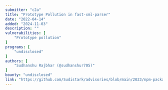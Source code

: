```yaml
---
submitter: "c2a"
title: "Prototype Pollution in fast-xml-parser"
date: "2022-04-14"
added: "2024-11-03"
description: ""
vulnerabilities: [
    "Prototype pollution"
]
programs: [
    "undisclosed"
]
authors: [
    "Sudhanshu Rajbhar (@sudhanshur705)"
]
bounty: "undisclosed"
link: "https://github.com/Sudistark/advisories/blob/main/2023/npm-package/fast-xml-parser.md"
---
```




